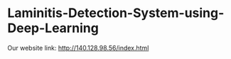 # Laminitis-Detection-System-using-Deep-Learning
  Our website link: http://140.128.98.56/index.html
  
